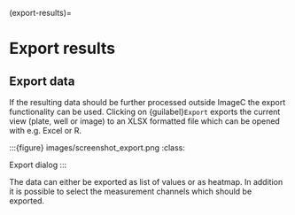 (export-results)=
# Export results

## Export data

If the resulting data should be further processed outside ImageC the export functionality can be used.
Clicking on {guilabel}`Export` exports the current view (plate, well or image) to an XLSX formatted file which can be opened with e.g. Excel or R.

:::{figure} images/screenshot_export.png
:class:

Export dialog
:::

The data can either be exported as list of values or as heatmap.
In addition it is possible to select the measurement channels which should be exported.